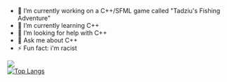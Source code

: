 - 🔭 I’m currently working on a C++/SFML game called "Tadziu's Fishing Adventure"
- 🌱 I’m currently learning C++
- 🤔 I’m looking for help with C++
- 💬 Ask me about C++
- ⚡ Fun fact: i'm racist


![](https://github-readme-stats.vercel.app/api?username=saladtopfive&show_icons=true&theme=calm)\
[![Top Langs](https://github-readme-stats.vercel.app/api/top-langs/?username=saladtopfive&layout=donut)](https://github.com/anuraghazra/github-readme-stats)
